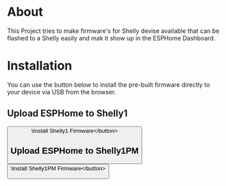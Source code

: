 # About

This Project tries to make firmware's for Shelly devise available that can be flashed to a Shelly easily and mak it show up in the ESPHome Dashboard.

# Installation

You can use the button below to install the pre-built firmware directly to your device via USB from the browser.

<script type="module" src="https://unpkg.com/esp-web-tools@6.1.1/dist/web/install-button.js?module"></script>

<!-- The Buttons may be added while deploying. -->

## Upload ESPHome to Shelly1

<esp-web-install-button manifest="./Shelly1/manifest.json"><button slot="activate">\Install Shelly1 Firmware\</button></esp-web-install-button>

## Upload ESPHome to Shelly1PM

<esp-web-install-button manifest="./Shelly1PM/manifest.json"><button slot="activate">\Install Shelly1PM Firmware\</button></esp-web-install-button>
